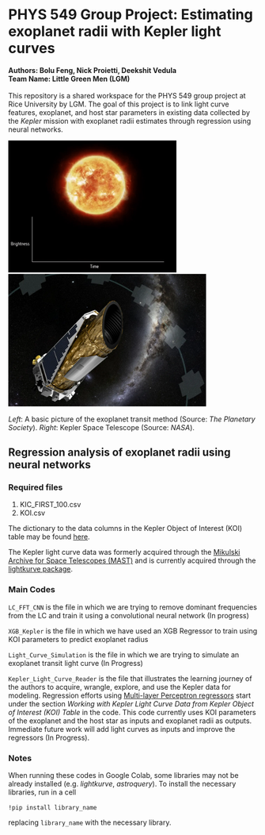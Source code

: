 # PHYS 549 Group Project: Estimating exoplanet radii with Kepler light curves
**Authors:  Bolu Feng, Nick Proietti, Deekshit Vedula**
<br/>
**Team Name: Little Green Men (LGM)**
<br/>
<br/>
This repository is a shared workspace for the PHYS 549 group project at Rice University by LGM. The goal of this project is to link
light curve features, exoplanet, and host star parameters in existing data collected by the *Kepler* mission with exoplanet radii estimates through regression using neural networks.

<p float="left">
  <img src="README_figures/cheops-transit-method.gif" width="340" />
  <img src="README_figures/Kepler.png" width="400" /> 
</p>

*Left*: A basic picture of the exoplanet transit method (Source: *The Planetary Society*). *Right*: Kepler Space Telescope (Source: *NASA*).

## Regression analysis of exoplanet radii using neural networks
### Required files
1. KIC_FIRST_100.csv
2. KOI.csv

The dictionary to the data columns in the Kepler Object of Interest (KOI) table may be found [here](https://exoplanetarchive.ipac.caltech.edu/docs/API_kepcandidate_columns.html).

The Kepler light curve data was formerly acquired through the [Mikulski Archive for Space Telescopes (MAST)](https://stdatu.stsci.edu/kepler/genops.html) and is currently acquired through the [lightkurve package](https://docs.lightkurve.org/).

### Main Codes
`LC_FFT_CNN` is the file in which we are trying to remove dominant frequencies from the LC and train it using a convolutional neural network (In progress)

`XGB_Kepler` is the file in which we have used an XGB Regressor to train using KOI parameters to predict exoplanet radius

`Light_Curve_Simulation` is the file in which we are trying to simulate an exoplanet transit light curve (In Progress)

`Kepler_Light_Curve_Reader` is the file that illustrates the learning journey of the authors to acquire, wrangle, explore, and use the Kepler data for modeling. Regression efforts using [Multi-layer Perceptron regressors](https://scikit-learn.org/stable/modules/generated/sklearn.neural_network.MLPRegressor.html#sklearn.neural_network.MLPRegressor) start under the section *Working with Kepler Light Curve Data from Kepler Object of Interest (KOI) Table* in the code. This code currently uses KOI parameters of the exoplanet and the host star as inputs and exoplanet radii as outputs. Immediate future work will add light curves as inputs and improve the regressors (In Progress).

### Notes
When running these codes in Google Colab, some libraries may not be already installed (e.g. *lightkurve*, *astroquery*). To install the necessary libraries, run in a cell

```
!pip install library_name
```

replacing `library_name` with the necessary library.
